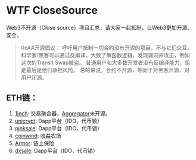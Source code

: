# WTF CloseSource

Web3不开源（Close source）项目汇总，请大家一起抵制，让Web3更加开源、安全。

> 0xAA开源倡议： 呼吁用户抵制一切合约没有开源的项目，不与它们交互。
科学家/黑客可以通过反编译，大致了解函数逻辑，发现漏洞并攻击，例如这次的Transit Swap被盗。
普通用户和大多数开发者没有反编译能力，但是最后是他们承担风险。
总的来说，合约不开源，等同于对黑客开源，对用户闭源。

## ETH链：

1. [1inch](https://app.1inch.io): 交易聚合器，[Aggregator](https://etherscan.io/address/0x220bda5c8994804ac96ebe4df184d25e5c2196d4#code)未开源。
2. [unicrypt](https://app.unicrypt.network): Dapp平台（IDO，代币锁）
3. [pinksale](https://pinksale.finance): Dapp平台（IDO，代币锁）
4. [coinwind](https://coinwind.pro): 收益农场
5. [Armor](https://armor.ease.org/): 链上保险
6. [dxsale](https://dxsale.app/):  Dapp平台（IDO，代币锁）